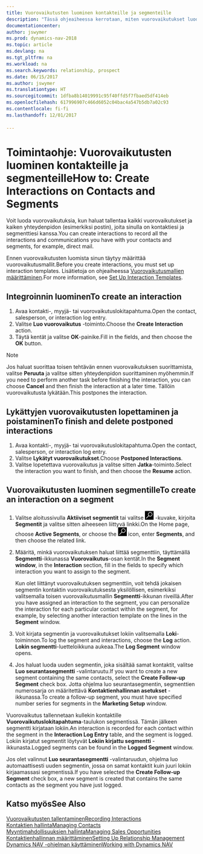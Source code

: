 ```yaml
---
title: Vuorovaikutusten luominen kontakteille ja segmenteille
description: "Tässä ohjeaiheessa kerrotaan, miten vuorovaikutukset luodaan Dynamics NAV -ohjelmassa asiakkaiden ja segmenttien kanssa käydylle viestinnälle. Kyse voi olla esimerkiksi suoramainonnasta."
documentationcenter: 
author: jswymer
ms.prod: dynamics-nav-2018
ms.topic: article
ms.devlang: na
ms.tgt_pltfrm: na
ms.workload: na
ms.search.keywords: relationship, prospect
ms.date: 06/15/2017
ms.author: jswymer
ms.translationtype: HT
ms.sourcegitcommit: 1dfba8b14019991c95f40ffd5f7fbaed5df414eb
ms.openlocfilehash: 617996907c466d6052c04bac4a547b5db7a02c93
ms.contentlocale: fi-fi
ms.lasthandoff: 12/01/2017

---
```

# <a name="how-to-create-interactions-on-contacts-and-segments"></a><span data-ttu-id="46fc7-103">Toimintaohje: Vuorovaikutusten luominen kontakteille ja segmenteille</span><span class="sxs-lookup"><span data-stu-id="46fc7-103">How to: Create Interactions on Contacts and Segments</span></span>
<span data-ttu-id="46fc7-104">Voit luoda vuorovaikutuksia, kun haluat tallentaa kaikki vuorovaikutukset ja kaiken yhteydenpidon (esimerkiksi postin), joita sinulla on kontaktiesi ja segmenttiesi kanssa.</span><span class="sxs-lookup"><span data-stu-id="46fc7-104">You can create interactions to record all the interactions and communications you have with your contacts and segments, for example, direct mail.</span></span>

<span data-ttu-id="46fc7-105">Ennen vuorovaikutusten luomista sinun täytyy määrittää vuorovaikutusmallit.</span><span class="sxs-lookup"><span data-stu-id="46fc7-105">Before you create interactions, you must set up interaction templates.</span></span> <span data-ttu-id="46fc7-106">Lisätietoja on ohjeaiheessa [Vuorovaikutusmallien määrittäminen](marketing-interactions.md).</span><span class="sxs-lookup"><span data-stu-id="46fc7-106">For more information, see  [Set Up Interaction Templates](marketing-interactions.md).</span></span>

## <a name="to-create-an-interaction"></a><span data-ttu-id="46fc7-107">Integroinnin luominen</span><span class="sxs-lookup"><span data-stu-id="46fc7-107">To create an interaction</span></span>
1. <span data-ttu-id="46fc7-108">Avaa kontakti-, myyjä- tai vuorovaikutuslokitapahtuma.</span><span class="sxs-lookup"><span data-stu-id="46fc7-108">Open the contact, salesperson, or interaction log entry.</span></span>
2. <span data-ttu-id="46fc7-109">Valitse **Luo vuorovaikutus** -toiminto.</span><span class="sxs-lookup"><span data-stu-id="46fc7-109">Choose the **Create Interaction** action.</span></span>
3. <span data-ttu-id="46fc7-110">Täytä kentät ja valitse **OK**-painike.</span><span class="sxs-lookup"><span data-stu-id="46fc7-110">Fill in the fields, and then choose the **OK** button.</span></span>

> [!NOTE]  
>   <span data-ttu-id="46fc7-111">Jos haluat suorittaa toisen tehtävän ennen vuorovaikutuksen suorittamista, valitse **Peruuta** ja valitse sitten yhteydenpidon suorittaminen myöhemmin.</span><span class="sxs-lookup"><span data-stu-id="46fc7-111">If you need to perform another task before finishing the interaction, you can choose **Cancel** and then finish the interaction at a later time.</span></span> <span data-ttu-id="46fc7-112">Tällöin vuorovaikutusta lykätään.</span><span class="sxs-lookup"><span data-stu-id="46fc7-112">This postpones the interaction.</span></span>

## <a name="to-finish-and-delete-postponed-interactions"></a><span data-ttu-id="46fc7-113">Lykättyjen vuorovaikutusten lopettaminen ja poistaminen</span><span class="sxs-lookup"><span data-stu-id="46fc7-113">To finish and delete postponed interactions</span></span>
1. <span data-ttu-id="46fc7-114">Avaa kontakti-, myyjä- tai vuorovaikutuslokitapahtuma.</span><span class="sxs-lookup"><span data-stu-id="46fc7-114">Open the contact, salesperson, or interaction log entry.</span></span>
2. <span data-ttu-id="46fc7-115">Valitse **Lykätyt vuorovaikutukset**.</span><span class="sxs-lookup"><span data-stu-id="46fc7-115">Choose **Postponed Interactions**.</span></span>
3. <span data-ttu-id="46fc7-116">Valitse lopetettava vuorovaikutus ja valitse sitten **Jatka**-toiminto.</span><span class="sxs-lookup"><span data-stu-id="46fc7-116">Select the interaction you want to finish, and then choose the **Resume** action.</span></span>

## <a name="to-create-an-interaction-on-a-segment"></a><span data-ttu-id="46fc7-117">Vuorovaikutusten luominen segmentille</span><span class="sxs-lookup"><span data-stu-id="46fc7-117">To create an interaction on a segment</span></span>
1. <span data-ttu-id="46fc7-118">Valitse aloitussivulla **Aktiiviset segmentit** tai valitse ![Etsi sivu tai raportti](media/ui-search/search_small.png "Etsi sivu tai raportti -kuvake") -kuvake, kirjoita **Segmentit** ja valitse sitten aiheeseen liittyvä linkki.</span><span class="sxs-lookup"><span data-stu-id="46fc7-118">On the Home page, choose **Active Segments**, or choose the ![Search for Page or Report](media/ui-search/search_small.png "Search for Page or Report icon") icon, enter **Segments**, and then choose the related link.</span></span>
2. <span data-ttu-id="46fc7-119">Määritä, minkä vuorovaikutuksen haluat liittää segmenttiin, täyttämällä **Segmentti**-ikkunassa **Vuorovaikutus**-osan kentät.</span><span class="sxs-lookup"><span data-stu-id="46fc7-119">In the **Segment window**, in the **Interaction** section, fill in the fields to specify which interaction you want to assign to the segment.</span></span>

    <span data-ttu-id="46fc7-120">Kun olet liittänyt vuorovaikutuksen segmenttiin, voit tehdä jokaisen segmentin kontaktin vuorovaikutuksesta yksilöllisen, esimerkiksi valitsemalla toisen vuorovaikutusmallin **Segmentti**-ikkunan riveillä.</span><span class="sxs-lookup"><span data-stu-id="46fc7-120">After you have assigned an interaction to the segment, you can personalize the interaction for each particular contact within the segment, for example, by selecting another interaction template on the lines in the **Segment** window.</span></span>  
3. <span data-ttu-id="46fc7-121">Voit kirjata segmentin ja vuorovaikutukset lokiin valitsemalla **Loki**-toiminnon.</span><span class="sxs-lookup"><span data-stu-id="46fc7-121">To log the segment and interactions, choose the **Log** action.</span></span> <span data-ttu-id="46fc7-122">**Lokin segmentti**-luetteloikkuna aukeaa.</span><span class="sxs-lookup"><span data-stu-id="46fc7-122">The **Log Segment** window opens.</span></span>
4. <span data-ttu-id="46fc7-123">Jos haluat luoda uuden segmentin, joka sisältää samat kontaktit, valitse **Luo seurantasegmentti** -valintaruutu.</span><span class="sxs-lookup"><span data-stu-id="46fc7-123">If you want to create a new segment containing the same contacts, select the **Create Follow-up Segment** check box.</span></span> <span data-ttu-id="46fc7-124">Jotta ohjelma luo seurantasegmentin, segmenttien numerosarja on määritettävä **Kontaktienhallinnan asetukset** -ikkunassa.</span><span class="sxs-lookup"><span data-stu-id="46fc7-124">To create a follow-up segment, you must have specified number series for segments in the **Marketing Setup** window.</span></span>

<span data-ttu-id="46fc7-125">Vuorovaikutus tallennetaan kullekin kontaktille **Vuorovaikutuslokitapahtuma**-taulukon segmentissä. Tämän jälkeen segmentti kirjataan lokiin.</span><span class="sxs-lookup"><span data-stu-id="46fc7-125">An interaction is recorded for each contact within the segment in the **Interaction Log Entry** table, and the segment is logged.</span></span> <span data-ttu-id="46fc7-126">Lokiin kirjatut segmentit löytyvät **Lokiin kirjattu segmentti** -ikkunasta.</span><span class="sxs-lookup"><span data-stu-id="46fc7-126">Logged segments can be found in the **Logged Segment** window.</span></span>

<span data-ttu-id="46fc7-127">Jos olet valinnut **Luo seurantasegmentti** -valintaruudun, ohjelma luo automaattisesti uuden segmentin, jossa on samat kontaktit kuin juuri lokiin kirjaamassasi segmentissä.</span><span class="sxs-lookup"><span data-stu-id="46fc7-127">If you have selected the **Create Follow-up Segment** check box, a new segment is created that contains the same contacts as the segment you have just logged.</span></span>

## <a name="see-also"></a><span data-ttu-id="46fc7-128">Katso myös</span><span class="sxs-lookup"><span data-stu-id="46fc7-128">See Also</span></span>
[<span data-ttu-id="46fc7-129">Vuorovaikutusten tallentaminen</span><span class="sxs-lookup"><span data-stu-id="46fc7-129">Recording Interactions</span></span>](marketing-interactions.md)  
[<span data-ttu-id="46fc7-130">Kontaktien hallinta</span><span class="sxs-lookup"><span data-stu-id="46fc7-130">Managing Contacts</span></span>](marketing-contacts.md)  
[<span data-ttu-id="46fc7-131">Myyntimahdollisuuksien hallinta</span><span class="sxs-lookup"><span data-stu-id="46fc7-131">Managing Sales Opportunities</span></span>](marketing-manage-sales-opportunities.md)  
[<span data-ttu-id="46fc7-132">Kontaktienhallinnan määrittäminen</span><span class="sxs-lookup"><span data-stu-id="46fc7-132">Setting Up Relationship Management</span></span>](marketing-setup-marketing.md)  
[<span data-ttu-id="46fc7-133">Dynamics NAV -ohjelman käyttäminen</span><span class="sxs-lookup"><span data-stu-id="46fc7-133">Working with Dynamics NAV</span></span>](ui-work-product.md)

